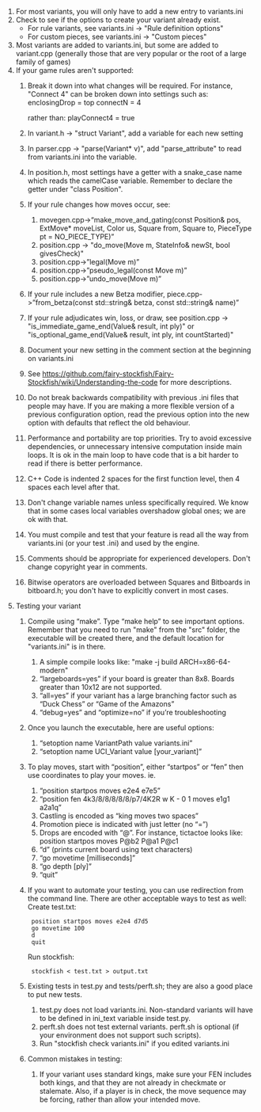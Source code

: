 1. For most variants, you will only have to add a new entry to variants.ini
2. Check to see if the options to create your variant already exist.
   * For rule variants, see variants.ini -> "Rule definition options"
   * For custom pieces, see variants.ini -> "Custom pieces"
3. Most variants are added to variants.ini, but some are added to variant.cpp (generally those that are very popular or the root of a large family of games)
4. If your game rules aren't supported:
    1. Break it down into what changes will be required. For instance, "Connect 4" can be broken down into settings such as:
            enclosingDrop = top
            connectN = 4

        rather than:
            playConnect4 = true

    2. In variant.h -> "struct Variant", add a variable for each new setting
    3. In parser.cpp -> "parse(Variant* v)", add "parse_attribute" to read from variants.ini into the variable.
    4. In position.h, most settings have a getter with a snake_case name which reads the camelCase variable. Remember to declare the getter under "class Position".
    5. If your rule changes how moves occur, see:
        1. movegen.cpp->“make_move_and_gating(const Position& pos, ExtMove* moveList, Color us, Square from, Square to, PieceType pt = NO_PIECE_TYPE)”
        2. position.cpp -> "do_move(Move m, StateInfo& newSt, bool givesCheck)"
        3. position.cpp->”legal(Move m)”
        4. position.cpp->”pseudo_legal(const Move m)”
        5. position.cpp->”undo_move(Move m)”
    6. If your rule includes a new Betza modifier, piece.cpp->”from_betza(const std::string& betza, const std::string& name)”
    7. If your rule adjudicates win, loss, or draw, see position.cpp -> "is_immediate_game_end(Value& result, int ply)" or "is_optional_game_end(Value& result, int ply, int countStarted)"
    8. Document your new setting in the comment section at the beginning on variants.ini
    9. See https://github.com/fairy-stockfish/Fairy-Stockfish/wiki/Understanding-the-code for more descriptions.
    10. Do not break backwards compatibility with previous .ini files that people may have. If you are making a more flexible version of a previous configuration option, read the previous option into the new option with defaults that reflect the old behaviour.
    11. Performance and portability are top priorities. Try to avoid excessive dependencies, or unnecessary intensive computation inside main loops. It is ok in the main loop to have code that is a bit harder to read if there is better performance.
    12. C++ Code is indented 2 spaces for the first function level, then 4 spaces each level after that.
    13. Don't change variable names unless specifically required. We know that in some cases local variables overshadow global ones; we are ok with that.
    14. You must compile and test that your feature is read all the way from variants.ini (or your test .ini) and used by the engine.
    15. Comments should be appropriate for experienced developers. Don't change copyright year in comments.
    16. Bitwise operators are overloaded between Squares and Bitboards in bitboard.h; you don't have to explicitly convert in most cases.
5. Testing your variant
    1. Compile using “make”. Type “make help” to see important options. Remember that you need to run "make" from the "src" folder, the executable will be created there, and the default location for "variants.ini" is in there.
        1. A simple compile looks like: "make -j build ARCH=x86-64-modern"
        2. “largeboards=yes” if your board is greater than 8x8. Boards greater than 10x12 are not supported.
        3. “all=yes” if your variant has a large branching factor such as “Duck Chess” or “Game of the Amazons”
        4. “debug=yes” and “optimize=no” if you’re troubleshooting
    2. Once you launch the executable, here are useful options:
        1. “setoption name VariantPath value variants.ini”
        2. “setoption name UCI_Variant value [your_variant]”
    3. To play moves, start with “position”, either “startpos” or “fen” then use coordinates to play your moves. ie.
        1. “position startpos moves e2e4 e7e5”
        2. “position fen 4k3/8/8/8/8/8/p7/4K2R w K - 0 1 moves e1g1 a2a1q”
        3. Castling is encoded as “king moves two spaces”
        4. Promotion piece is indicated with just letter (no “=”)
        5. Drops are encoded with “@”. For instance, tictactoe looks like:
            position startpos moves P@b2 P@a1 P@c1
        6. “d” (prints current board using text characters)
        7. “go movetime [milliseconds]”
        8. “go depth [ply]”
        9. “quit”
    4. If you want to automate your testing, you can use redirection from the command line. There are other acceptable ways to test as well: 
        Create test.txt:

            position startpos moves e2e4 d7d5
            go movetime 100
            d
            quit

        Run stockfish:

            stockfish < test.txt > output.txt
    5. Existing tests in test.py and tests/perft.sh; they are also a good place to put new tests.
        1. test.py does not load variants.ini. Non-standard variants will have to be defined in ini_text variable inside test.py.
        2. perft.sh does not test external variants. perft.sh is optional (if your environment does not support such scripts). 
        3. Run "stockfish check variants.ini" if you edited variants.ini
    6. Common mistakes in testing:
        1. If your variant uses standard kings, make sure your FEN includes both kings, and that they are not already in checkmate or stalemate. Also, if a player is in check, the move sequence may be forcing, rather than allow your intended move.
